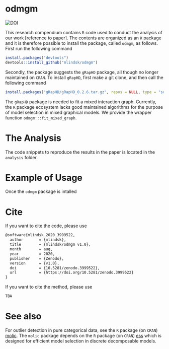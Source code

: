 odmgm
================

<!-- README.md is generated from README.Rmd. Please edit that file -->
[![DOI](https://zenodo.org/badge/290208715.svg)](https://zenodo.org/badge/latestdoi/290208715)

This research compendium contains `R` code used to conduct the analysis of our work \[reference to paper\]. The contents are organized as an `R` package and it is therefore possible to install the package, called `odmgm`, as follows. First run the following command

``` r
install.packages("devtools")
devtools::install_github("mlindsk/odmgm")
```

Secondly, the package suggests the `gRapHD` package, all though no longer maintained on `CRAN`. To install `gRapHD`, first make a git clone, and then call the following command

``` r
install.packages("gRapHD/gRapHD_0.2.6.tar.gz", repos = NULL, type = "source")
```

The `gRapHD` package is needed to fit a mixed interaction graph. Currently, the `R` package ecosystem lacks good maintained algorithms for the purpose of model selection in mixed graphical models. We provide the wrapper function `odmgm:::fit_mixed_graph`.

The Analysis
============

The code snippets to reproduce the results in the paper is located in the `analysis` folder.

Example of Usage
================

Once the `odmgm` package is intalled

Cite
====

If you want to cite the code, please use

``` latex
@software{mlindsk_2020_3999522,
  author       = {mlindsk},
  title        = {mlindsk/odmgm v1.0},
  month        = aug,
  year         = 2020,
  publisher    = {Zenodo},
  version      = {v1.0},
  doi          = {10.5281/zenodo.3999522},
  url          = {https://doi.org/10.5281/zenodo.3999522}
}
```

If you want to cite the method, please use

``` latex
TBA
```

See also
========

For outlier detection in pure categorical data, see the `R` package (on `CRAN`) [molic](https://github.com/mlindsk/molic). The `molic` package depends on the `R` package (on `CRAN`) [ess](https://github.com/mlindsk/ess) which is designed for efficient model selection in discrete decomposable models.
